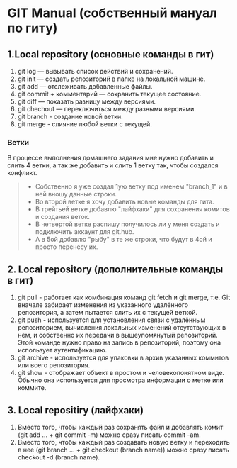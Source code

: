 # GIT Manual (собственный мануал по гиту)
##  1.Local repository (основные команды в гит)
1. git log — вызывать список действий и сохранений.
2. git init — создать репозиторий в папке на локальной машине.
3. git add — отслеживать добавленные файлы.
4. git commit + комментарий — сохранить текущее состояние.
5. git diff — показать разницу между версиями.
6. git chechout — переключиться между разными версиями.
7. git branch - создание новой ветки.
8. git merge - слияние любой ветки с текущей.
### Ветки
В процессе выполнения домашнего задания мне нужно добавить и слить 4 ветки, а так же добавить и слить 1 ветку так, чтобы создался конфликт.
> * Собственно я уже создал 1ую ветку под именем "branch_1" и в ней вношу данные строки.
> * Во второй ветке я хочу добавить новые команды для гита.
> * В трейтьей ветке добавлю "лайфхаки" для сохранения комитов и создания веток.
> * В четвертой ветке распишу получилось ли у меня создать и подключить аккаунт для git.hub.
> * А в 5ой добавлю "рыбу" в те же строки, что будут в 4ой и просто перенесу их.

## 2. Local repository (дополнительные команды в гит)
1. git pull - работает как комбинация команд git fetch и git merge, т.е. Git вначале забирает изменения из указанного удалённого репозитория, а затем пытается слить их с текущей веткой.
2. git push - используется для установления связи с удалённым репозиторием, вычисления локальных изменений отсутствующих в нём, и собственно их передачи в вышеупомянутый репозиторий. Этой команде нужно право на запись в репозиторий, поэтому она использует аутентификацию.
3. git archive - используется для упаковки в архив указанных коммитов или всего репозитория.
4. git show - отображает объект в простом и человекопонятном виде. Обычно она используется для просмотра информации о метке или коммите.

## 3. Local repositiry (лайфхаки)
1. Вместо того, чтобы каждый раз сохранять файл и добавлять комит (git add ... + git commit -m) можно сразу писать commit -am.
2. Вместо того, чтобы каждый раз создавать новую ветку и переходить в нее (git branch ... + git checkout (branch name)) можно сразу писать checkout -d (branch name).